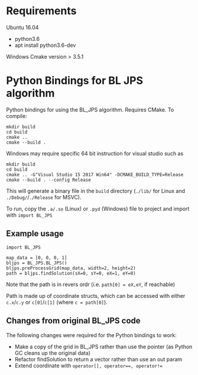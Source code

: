 # Requirements

Ubuntu 16.04
+ python3.6
+ apt install python3.6-dev

Windows
Cmake version > 3.5.1


# Python Bindings for BL JPS algorithm

Python bindings for using the BL_JPS algorithm. Requires CMake. To compile:

```
mkdir build
cd build
cmake ..
cmake --build .
```

Windows may require specific 64 bit instruction for visual studio such as

```
mkdir build
cd build
cmake .. -G"Visual Studio 15 2017 Win64" -DCMAKE_BUILD_TYPE=Release
cmake --build . --config Release
```


This will generate a binary file in the `build` directory (`./lib/` for Linux and `./Debug/`/`./Release` for MSVC).

To run, copy the `.a/.so` (Linux) or `.pyd` (Windows) file to project and import with
`import BL_JPS`


## Example usage

```
import BL_JPS

map_data = [0, 0, 0, 1]
bljps = BL_JPS.BL_JPS()
bljps.preProcessGrid(map_data, width=2, height=2)
path = bljps.findSolution(sX=0, sY=0, eX=1, eY=0)
```
Note that the path is in revers ordr (i.e. `path[0] = eX,eY`, if reachable)

Path is made up of coordinate structs, which can be accessed with either `c.x`/`c.y` or `c[0]`/`c[1]` (where `c = path[0]`).


## Changes from original BL_JPS code

The following changes were required for the Python bindings to work:

- Make a copy of the grid in BL_JPS rather than use the pointer (as Python GC cleans up the original data)
- Refactor findSolution to return a vector rather than use an out param
- Extend coordinate with `operator[], operator==, operator!=`
